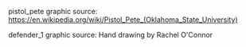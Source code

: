 pistol_pete graphic
source: https://en.wikipedia.org/wiki/Pistol_Pete_(Oklahoma_State_University)

defender_1 graphic
source: Hand drawing by Rachel O'Connor